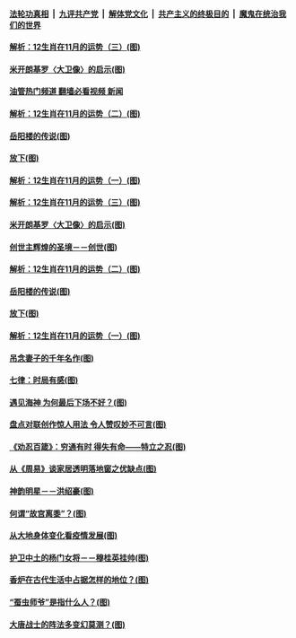 ####  [法轮功真相](../../../../basic/blob/master/README.md?t=11011931) &nbsp;|&nbsp; [九评共产党](../../../../9ping.md/blob/master/README.md?t=11011931) &nbsp;|&nbsp; [解体党文化](../../../../jtdwh.md/blob/master/README.md?t=11011931)  &nbsp;|&nbsp; [共产主义的终极目的](../../../../gczydzjmd.md/blob/master/README.md?t=11011931) &nbsp;|&nbsp; [魔鬼在统治我们的世界](../../../../mgztzwmdsj.md/blob/master/README.md?t=11011931) 

#### [解析：12生肖在11月的运势（三）(图)](../pages/p7/1020454.md?t=11011931) 

#### [米开朗基罗〈大卫像〉的启示(图)](../pages/p7/1019831.md?t=11011931) 

#### [油管热门频道 翻墙必看视频 新闻](http://209.250.226.216:81/youtube.html?11011931)

#### [解析：12生肖在11月的运势（二）(图)](../pages/p7/1020442.md?t=11011931) 

#### [岳阳楼的传说(图)](../pages/p7/1020358.md?t=11011931) 

#### [放下(图)](../pages/p7/1020258.md?t=11011931) 

#### [解析：12生肖在11月的运势（一）(图)](../pages/p7/1020435.md?t=11011931) 

#### [解析：12生肖在11月的运势（三）(图)](../pages/p7/1020454.md?t=11011931) 

#### [米开朗基罗〈大卫像〉的启示(图)](../pages/p7/1019831.md?t=11011931) 

#### [创世主辉煌的圣境－－创世(图)](../pages/p7/1019194.md?t=11011931) 

#### [解析：12生肖在11月的运势（二）(图)](../pages/p7/1020442.md?t=11011931) 

#### [岳阳楼的传说(图)](../pages/p7/1020358.md?t=11011931) 

#### [放下(图)](../pages/p7/1020258.md?t=11011931) 

#### [解析：12生肖在11月的运势（一）(图)](../pages/p7/1020435.md?t=11011931) 

#### [吊念妻子的千年名作(图)](../pages/p7/1020277.md?t=11011931) 

#### [七律：时局有感(图)](../pages/p7/1020361.md?t=11011931) 

#### [遇见海神 为何最后下场不好？(图)](../pages/p7/1020261.md?t=11011931) 

#### [盘点对联创作惊人用法 令人赞叹妙不可言(图)](../pages/p7/1019773.md?t=11011931) 

#### [《劝忍百箴》：穷通有时 得失有命——特立之忍(图)](../pages/p7/1020284.md?t=11011931) 

#### [从《周易》谈家居透明落地窗之优缺点(图)](../pages/p7/1018599.md?t=11011931) 

#### [神韵明星－－洪绍豪(图)](../pages/p7/1020274.md?t=11011931) 

#### [何谓“故宫离黍”？(图)](../pages/p7/1019992.md?t=11011931) 

#### [从大地身体变化看疫情发展(图)](../pages/p7/1020256.md?t=11011931) 

#### [护卫中土的杨门女将－－穆桂英挂帅(图)](../pages/p7/1019280.md?t=11011931) 

#### [香炉在古代生活中占据怎样的地位？(图)](../pages/p7/1019995.md?t=11011931) 

#### [“蚕虫师爷”是指什么人？(图)](../pages/p7/1019933.md?t=11011931) 

#### [大唐战士的阵法多变幻莫测？(图)](../pages/p7/1019286.md?t=11011931) 

<img src='http://gfw-breaker.win/goodnews/indexes/p7.md' width='0px' height='0px'/>

